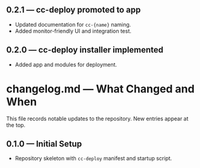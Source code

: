 ## 0.2.1 — cc-deploy promoted to app
- Updated documentation for `cc-{name}` naming.
- Added monitor-friendly UI and integration test.

## 0.2.0 — cc-deploy installer implemented
- Added app and modules for deployment.

# changelog.md — What Changed and When

This file records notable updates to the repository. New entries appear at the top.

## 0.1.0 — Initial Setup
- Repository skeleton with `cc-deploy` manifest and startup script.
